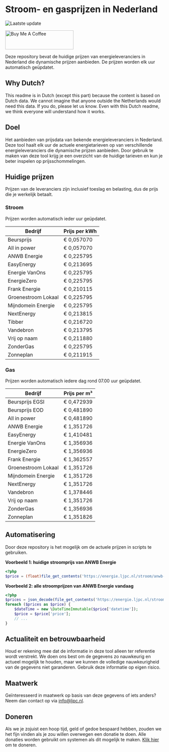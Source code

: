 # Stroom- en gasprijzen in Nederland

![Laatste update](https://img.shields.io/badge/laatste%20update-2025--01--28%2005%3A00%20CET-brightgreen)

<a href="https://www.buymeacoffee.com/Lars-" target="_blank"><img src="https://cdn.buymeacoffee.com/buttons/v2/default-orange.png" alt="Buy Me A Coffee" height="60" style="height: 60px !important;width: 217px !important;" ></a>

Deze repository bevat de huidige prijzen van energieleveranciers in Nederland die dynamische prijzen aanbieden. De prijzen worden elk uur automatisch geüpdatet.

## Why Dutch?

This readme is in Dutch (except this part) because the content is based on Dutch data. We cannot imagine that anyone outside the Netherlands would need this data. If you do, please let us know. Even with this Dutch readme, we think
everyone will understand how it works.

## Doel

Het aanbieden van prijsdata van bekende energieleveranciers in Nederland. Deze tool haalt elk uur de actuele energietarieven op van verschillende energieleveranciers die dynamische prijzen aanbieden. Door gebruik te maken van deze tool
krijg je een overzicht van de huidige tarieven en kun je beter inspelen op prijsschommelingen.

## Huidige prijzen

Prijzen van de leveranciers zijn inclusief toeslag en belasting, dus de prijs die je werkelijk betaalt.

### Stroom

Prijzen worden automatisch ieder uur geüpdatet.

 Bedrijf | Prijs per kWh 
---------|---------------
Beursprijs | € 0,057070
All in power | € 0,057070
ANWB Energie | € 0,225795
EasyEnergy | € 0,213695
Energie VanOns | € 0,225795
EnergieZero | € 0,225795
Frank Energie | € 0,210115
Groenestroom Lokaal | € 0,225795
Mijndomein Energie | € 0,225795
NextEnergy | € 0,213815
Tibber | € 0,216720
Vandebron | € 0,213795
Vrij op naam | € 0,211880
ZonderGas | € 0,225795
Zonneplan | € 0,211915


### Gas

Prijzen worden automatisch iedere dag rond 07.00 uur geüpdatet.

 Bedrijf | Prijs per m³ 
---------|--------------
Beursprijs EGSI | € 0,472939
Beursprijs EOD | € 0,481890
All in power | € 0,481890
ANWB Energie | € 1,351726
EasyEnergy | € 1,410481
Energie VanOns | € 1,356936
EnergieZero | € 1,356936
Frank Energie | € 1,362557
Groenestroom Lokaal | € 1,351726
Mijndomein Energie | € 1,351726
NextEnergy | € 1,351726
Vandebron | € 1,378446
Vrij op naam | € 1,351726
ZonderGas | € 1,356936
Zonneplan | € 1,351826


## Automatisering

Door deze repository is het mogelijk om de actuele prijzen in scripts te gebruiken.

**Voorbeeld 1: huidige stroomprijs van ANWB Energie**

```php
<?php
$price = (float)file_get_contents('https://energie.ljpc.nl/stroom/anwb-energie-nu.txt');

```

**Voorbeeld 2: alle stroomprijzen van ANWB Energie vandaag**

```php
<?php
$prices = json_decode(file_get_contents('https://energie.ljpc.nl/stroom/all-in-power-vandaag.json'),true);
foreach ($prices as $price) {
    $dateTime = new \DateTimeImmutable($price['datetime']);
    $price = $price['price'];
    // ...
}
```

## Actualiteit en betrouwbaarheid

Houd er rekening mee dat de informatie in deze tool alleen ter referentie wordt verstrekt. We doen ons best om de gegevens zo nauwkeurig en actueel mogelijk te houden, maar we kunnen de volledige nauwkeurigheid van de gegevens niet
garanderen. Gebruik deze informatie op eigen risico.

## Maatwerk

Geïnteresseerd in maatwerk op basis van deze gegevens of iets anders? Neem dan contact op
via [info@ljpc.nl](mailto:info@ljpc.nl?subject=Energie%20prijzen).

## Doneren

Als we je zojuist een hoop tijd, geld of gedoe bespaard hebben, zouden we het fijn vinden als je zou willen overwegen een
donatie te doen. Alle donaties worden gebruikt om systemen als dit mogelijk te
maken. [Klik hier](https://www.buymeacoffee.com/Lars-) om te doneren.
